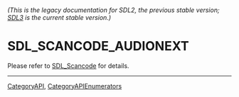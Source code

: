 ###### (This is the legacy documentation for SDL2, the previous stable version; [SDL3](https://wiki.libsdl.org/SDL3/) is the current stable version.)
# SDL_SCANCODE_AUDIONEXT

Please refer to [SDL_Scancode](SDL_Scancode) for details.

----
[CategoryAPI](CategoryAPI), [CategoryAPIEnumerators](CategoryAPIEnumerators)

